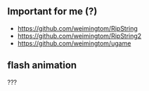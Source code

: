 ## Important for me (?)  
* https://github.com/weimingtom/RipString  
* https://github.com/weimingtom/RipString2  
* https://github.com/weimingtom/ugame  

## flash animation    
???  
